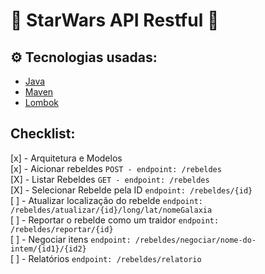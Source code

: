 # 🌌 StarWars API Restful 🚀

## ⚙️ Tecnologias usadas:

- [Java](https://www.java.com/)
- [Maven](https://maven.apache.org/)
- [Lombok](https://projectlombok.org/)

## Checklist:
[x] - Arquitetura e Modelos<br>
[x] - Aicionar rebeldes `POST - endpoint: /rebeldes`<br>
[X] - Listar Rebeldes  `GET - endpoint: /rebeldes`<br>
[X] - Selecionar Rebelde pela ID `endpoint: /rebeldes/{id}`<br>
[ ] - Atualizar localização do rebelde `endpoint: /rebeldes/atualizar/{id}/long/lat/nomeGalaxia`<br>
[ ] - Reportar o rebelde como um traidor `endpoint: /rebeldes/reportar/{id}`<br>
[ ] - Negociar itens `endpoint: /rebeldes/negociar/nome-do-intem/{id1}/{id2}`<br>
[ ] - Relatórios `endpoint: /rebeldes/relatorio`
